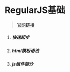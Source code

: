 # RegularJS基础

> [官网链接](http://regularjs.github.io/guide/zh/index.html)

1. ##### 快速起步
2. ##### html模板语法
3. ##### js组件部分



